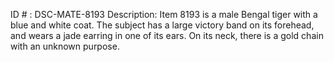 ID # : DSC-MATE-8193
Description: Item 8193 is a male Bengal tiger with a blue and white coat. The subject has a large victory band on its forehead, and wears a jade earring in one of its ears. On its neck, there is a gold chain with an unknown purpose.